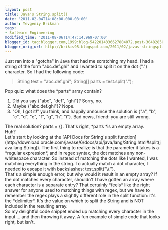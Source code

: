 ```yaml
---
layout: post
title: Java's String.split()
date: '2011-02-04T14:08:00.000-08:00'
author: Yevgeniy Brikman
tags:
- Software Engineering
modified_time: '2011-08-06T14:47:14.969-07:00'
blogger_id: tag:blogger.com,1999:blog-5422014336627804072.post-3048285064623487762
blogger_orig_url: http://brikis98.blogspot.com/2011/02/javas-stringsplit.html
---
```


Just ran into a "gotcha" in Java that had me scratching my head. I had a 
string of the form "abc.def.ghi" and I wanted to split it on the dot (".") 
character. So I had the following code: 

<blockquote>String test = "abc.def.ghi"; 
String[] parts = test.split(".");</blockquote> 
Pop quiz: what does the *parts* array contain? 

1. Did you say {"abc", "def", "ghi"}? Sorry, no. 
1. Maybe {"abc.def.ghi"}? Nope. 
1. "Oh, I got it!" you think, and happily announce the solution is {"a", "b", 
"c", "d", "e", "f", "g", "h", "i"}. Bad news, friend: you are still wrong. 
<div>The real solution? parts = {}. That's right, *parts *is an empty 
array.<div> 
<div>Huh?<div> 
<div>Let's start by looking at the [API Docs for String's split 
function](http://download.oracle.com/javase/6/docs/api/java/lang/String.html#split(java.lang.String)). 
The first thing to realize is that the parameter it takes is a *regular 
expression*, and in regex syntax, the dot matches any non-whitespace 
character. So instead of matching the dots like I wanted, I was matching 
everything in the string. To actually match a dot character, I needed to 
escape it with backslashes: test.split("\\."). <div> 
<div>That's a simple enough error, but why would it result in an empty array? 
If the dot matches every character, shouldn't I have gotten an array where 
each character is a separate entry? That certainly *feels* like the right 
answer for anyone used to matching things with regex, but we have to remember 
the regex plays a slightly different role in the split function: it's the 
*delimiter*. It's the value on which to split the String and is NOT included 
in the resulting array. <div> 
<div>So my delightful code snippet ended up matching every character in the 
input ... and then throwing it away. A fun example of simple code that looks 
right, but isn't. 